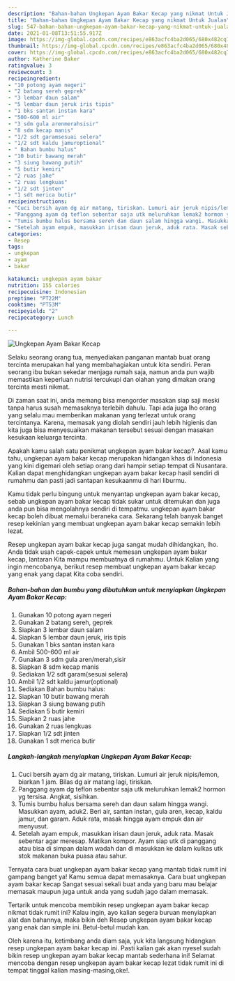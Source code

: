 ```yaml
---
description: "Bahan-bahan Ungkepan Ayam Bakar Kecap yang nikmat Untuk Jualan"
title: "Bahan-bahan Ungkepan Ayam Bakar Kecap yang nikmat Untuk Jualan"
slug: 547-bahan-bahan-ungkepan-ayam-bakar-kecap-yang-nikmat-untuk-jualan
date: 2021-01-08T13:51:55.917Z
image: https://img-global.cpcdn.com/recipes/e863acfc4ba2d065/680x482cq70/ungkepan-ayam-bakar-kecap-foto-resep-utama.jpg
thumbnail: https://img-global.cpcdn.com/recipes/e863acfc4ba2d065/680x482cq70/ungkepan-ayam-bakar-kecap-foto-resep-utama.jpg
cover: https://img-global.cpcdn.com/recipes/e863acfc4ba2d065/680x482cq70/ungkepan-ayam-bakar-kecap-foto-resep-utama.jpg
author: Katherine Baker
ratingvalue: 3
reviewcount: 3
recipeingredient:
- "10 potong ayam negeri"
- "2 batang sereh geprek"
- "3 lembar daun salam"
- "5 lembar daun jeruk iris tipis"
- "1 bks santan instan kara"
- "500-600 ml air"
- "3 sdm gula arenmerahsisir"
- "8 sdm kecap manis"
- "1/2 sdt garamsesuai selera"
- "1/2 sdt kaldu jamuroptional"
- " Bahan bumbu halus"
- "10 butir bawang merah"
- "3 siung bawang putih"
- "5 butir kemiri"
- "2 ruas jahe"
- "2 ruas lengkuas"
- "1/2 sdt jinten"
- "1 sdt merica butir"
recipeinstructions:
- "Cuci bersih ayam dg air matang, tiriskan. Lumuri air jeruk nipis/lemon, biarkan 1 jam. Bilas dg air matang lagi, tiriskan."
- "Panggang ayam dg teflon sebentar saja utk meluruhkan lemak2 hormon yg tersisa. Angkat, sisihkan."
- "Tumis bumbu halus bersama sereh dan daun salam hingga wangi. Masukkan ayam, aduk2. Beri air, santan instan, gula aren, kecap, kaldu jamur, dan garam. Aduk rata, masak hingga ayam empuk dan air menyusut."
- "Setelah ayam empuk, masukkan irisan daun jeruk, aduk rata. Masak sebentar agar meresap. Matikan kompor. Ayam siap utk di panggang atau bisa di simpan dalam wadah dan di masukkan ke dalam kulkas utk stok makanan buka puasa atau sahur."
categories:
- Resep
tags:
- ungkepan
- ayam
- bakar

katakunci: ungkepan ayam bakar 
nutrition: 155 calories
recipecuisine: Indonesian
preptime: "PT22M"
cooktime: "PT53M"
recipeyield: "2"
recipecategory: Lunch

---
```



![Ungkepan Ayam Bakar Kecap](https://img-global.cpcdn.com/recipes/e863acfc4ba2d065/680x482cq70/ungkepan-ayam-bakar-kecap-foto-resep-utama.jpg)

Selaku seorang orang tua, menyediakan panganan mantab buat orang tercinta merupakan hal yang membahagiakan untuk kita sendiri. Peran seorang ibu bukan sekedar menjaga rumah saja, namun anda pun wajib memastikan keperluan nutrisi tercukupi dan olahan yang dimakan orang tercinta mesti nikmat.

Di zaman  saat ini, anda memang bisa mengorder masakan siap saji meski tanpa harus susah memasaknya terlebih dahulu. Tapi ada juga lho orang yang selalu mau memberikan makanan yang terlezat untuk orang tercintanya. Karena, memasak yang diolah sendiri jauh lebih higienis dan kita juga bisa menyesuaikan makanan tersebut sesuai dengan masakan kesukaan keluarga tercinta. 



Apakah kamu salah satu penikmat ungkepan ayam bakar kecap?. Asal kamu tahu, ungkepan ayam bakar kecap merupakan hidangan khas di Indonesia yang kini digemari oleh setiap orang dari hampir setiap tempat di Nusantara. Kalian dapat menghidangkan ungkepan ayam bakar kecap hasil sendiri di rumahmu dan pasti jadi santapan kesukaanmu di hari liburmu.

Kamu tidak perlu bingung untuk menyantap ungkepan ayam bakar kecap, sebab ungkepan ayam bakar kecap tidak sukar untuk ditemukan dan juga anda pun bisa mengolahnya sendiri di tempatmu. ungkepan ayam bakar kecap boleh dibuat memalui beraneka cara. Sekarang telah banyak banget resep kekinian yang membuat ungkepan ayam bakar kecap semakin lebih lezat.

Resep ungkepan ayam bakar kecap juga sangat mudah dihidangkan, lho. Anda tidak usah capek-capek untuk memesan ungkepan ayam bakar kecap, lantaran Kita mampu membuatnya di rumahmu. Untuk Kalian yang ingin mencobanya, berikut resep membuat ungkepan ayam bakar kecap yang enak yang dapat Kita coba sendiri.

<!--inarticleads1-->

##### Bahan-bahan dan bumbu yang dibutuhkan untuk menyiapkan Ungkepan Ayam Bakar Kecap:

1. Gunakan 10 potong ayam negeri
1. Gunakan 2 batang sereh, geprek
1. Siapkan 3 lembar daun salam
1. Siapkan 5 lembar daun jeruk, iris tipis
1. Gunakan 1 bks santan instan kara
1. Ambil 500-600 ml air
1. Gunakan 3 sdm gula aren/merah,sisir
1. Siapkan 8 sdm kecap manis
1. Sediakan 1/2 sdt garam(sesuai selera)
1. Ambil 1/2 sdt kaldu jamur(optional)
1. Sediakan  Bahan bumbu halus:
1. Siapkan 10 butir bawang merah
1. Siapkan 3 siung bawang putih
1. Sediakan 5 butir kemiri
1. Siapkan 2 ruas jahe
1. Gunakan 2 ruas lengkuas
1. Siapkan 1/2 sdt jinten
1. Gunakan 1 sdt merica butir




<!--inarticleads2-->

##### Langkah-langkah menyiapkan Ungkepan Ayam Bakar Kecap:

1. Cuci bersih ayam dg air matang, tiriskan. Lumuri air jeruk nipis/lemon, biarkan 1 jam. Bilas dg air matang lagi, tiriskan.
1. Panggang ayam dg teflon sebentar saja utk meluruhkan lemak2 hormon yg tersisa. Angkat, sisihkan.
1. Tumis bumbu halus bersama sereh dan daun salam hingga wangi. Masukkan ayam, aduk2. Beri air, santan instan, gula aren, kecap, kaldu jamur, dan garam. Aduk rata, masak hingga ayam empuk dan air menyusut.
1. Setelah ayam empuk, masukkan irisan daun jeruk, aduk rata. Masak sebentar agar meresap. Matikan kompor. Ayam siap utk di panggang atau bisa di simpan dalam wadah dan di masukkan ke dalam kulkas utk stok makanan buka puasa atau sahur.




Ternyata cara buat ungkepan ayam bakar kecap yang mantab tidak rumit ini gampang banget ya! Kamu semua dapat memasaknya. Cara buat ungkepan ayam bakar kecap Sangat sesuai sekali buat anda yang baru mau belajar memasak maupun juga untuk anda yang sudah jago dalam memasak.

Tertarik untuk mencoba membikin resep ungkepan ayam bakar kecap nikmat tidak rumit ini? Kalau ingin, ayo kalian segera buruan menyiapkan alat dan bahannya, maka bikin deh Resep ungkepan ayam bakar kecap yang enak dan simple ini. Betul-betul mudah kan. 

Oleh karena itu, ketimbang anda diam saja, yuk kita langsung hidangkan resep ungkepan ayam bakar kecap ini. Pasti kalian gak akan nyesel sudah bikin resep ungkepan ayam bakar kecap mantab sederhana ini! Selamat mencoba dengan resep ungkepan ayam bakar kecap lezat tidak rumit ini di tempat tinggal kalian masing-masing,oke!.

